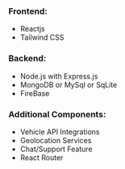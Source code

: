 ### Frontend:

- Reactjs
- Tailwind CSS
  
### Backend:
- Node.js with Express.js
- MongoDB or MySql or SqLite
- FireBase

### Additional Components:

- Vehicle API Integrations
- Geolocation Services
- Chat/Support Feature
- React Router


